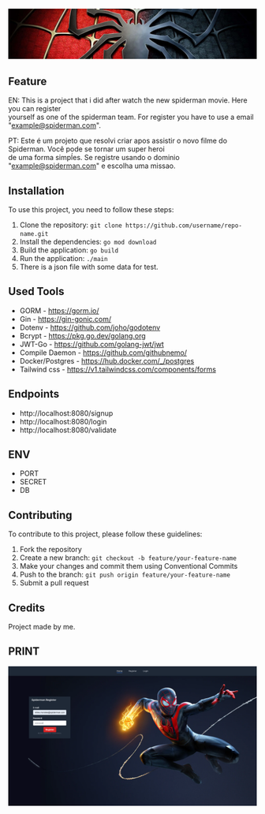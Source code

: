 <p align="center">
  <img src="./assets/logo.jpg" alt="Spider readme">
</p>

## Feature 
EN:
This is a project that i did after watch the new spiderman movie. Here you can register <br/>
yourself as one of the spiderman team. For register you have to use a email "example@spiderman.com". <br/>

PT: Este é um projeto que resolvi criar apos assistir o novo filme do Spiderman. Você pode se tornar um super heroi</br>
de uma forma simpĺes. Se registre usando o dominio "example@spiderman.com" e escolha uma missao.

## Installation

To use this project, you need to follow these steps:

1. Clone the repository: `git clone https://github.com/username/repo-name.git`
2. Install the dependencies: `go mod download`
3. Build the application: `go build`
4. Run the application: `./main`
5. There is a json file with some data for test.

## Used Tools
- GORM - https://gorm.io/
- Gin - https://gin-gonic.com/
- Dotenv - https://github.com/joho/godotenv
- Bcrypt - https://pkg.go.dev/golang.org
- JWT-Go - https://github.com/golang-jwt/jwt
- Compile Daemon - https://github.com/githubnemo/
- Docker/Postgres - https://hub.docker.com/_/postgres
- Tailwind css - https://v1.tailwindcss.com/components/forms

## Endpoints 
- http://localhost:8080/signup
- http://localhost:8080/login
- http://localhost:8080/validate

## ENV
- PORT
- SECRET
- DB
## Contributing

To contribute to this project, please follow these guidelines:

1. Fork the repository
2. Create a new branch: `git checkout -b feature/your-feature-name`
3. Make your changes and commit them using Conventional Commits
4. Push to the branch: `git push origin feature/your-feature-name`
5. Submit a pull request

## Credits 

Project made by me.
## PRINT
<p align="center">
  <img src="./assets/print.png" alt="Spider readme">
</p>
